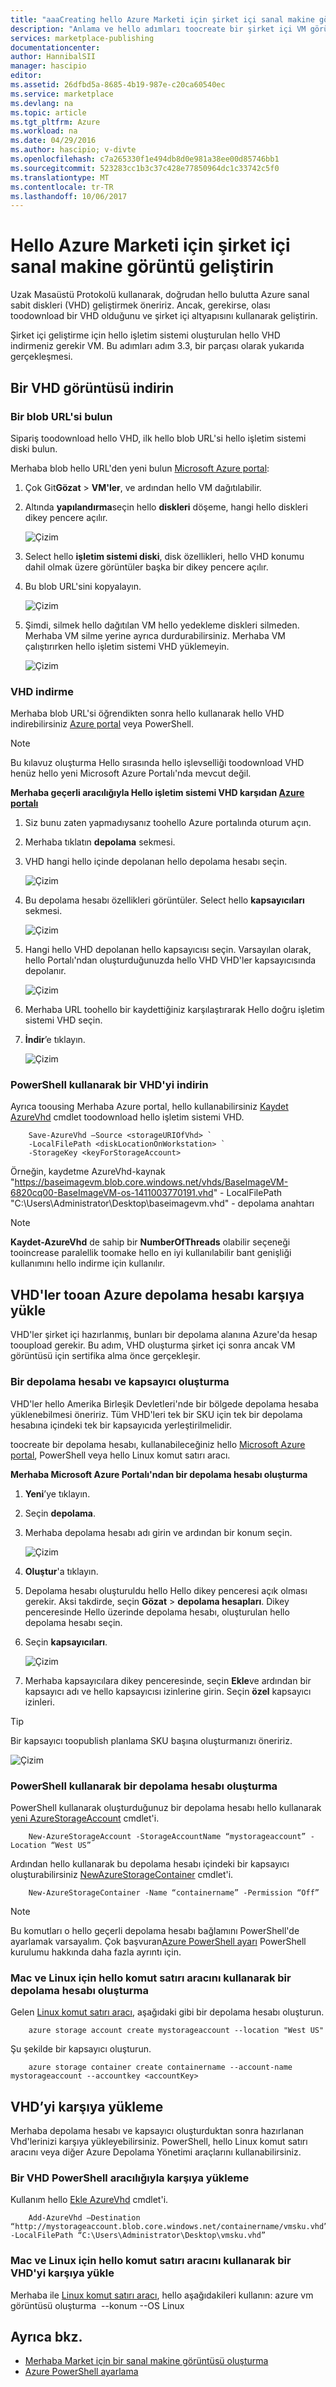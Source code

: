 ```yaml
---
title: "aaaCreating hello Azure Marketi için şirket içi sanal makine görüntü | Microsoft Docs"
description: "Anlama ve hello adımları toocreate bir şirket içi VM görüntüsü yürütün ve başkaları için toohello Azure Marketi dağıtmak toopurchase."
services: marketplace-publishing
documentationcenter: 
author: HannibalSII
manager: hascipio
editor: 
ms.assetid: 26dfbd5a-8685-4b19-987e-c20ca60540ec
ms.service: marketplace
ms.devlang: na
ms.topic: article
ms.tgt_pltfrm: Azure
ms.workload: na
ms.date: 04/29/2016
ms.author: hascipio; v-divte
ms.openlocfilehash: c7a265330f1e494db8d0e981a38ee00d85746bb1
ms.sourcegitcommit: 523283cc1b3c37c428e77850964dc1c33742c5f0
ms.translationtype: MT
ms.contentlocale: tr-TR
ms.lasthandoff: 10/06/2017
---
```

# <a name="develop-an-on-premises-virtual-machine-image-for-hello-azure-marketplace"></a>Hello Azure Marketi için şirket içi sanal makine görüntü geliştirin
Uzak Masaüstü Protokolü kullanarak, doğrudan hello bulutta Azure sanal sabit diskleri (VHD) geliştirmek öneririz. Ancak, gerekirse, olası toodownload bir VHD olduğunu ve şirket içi altyapısını kullanarak geliştirin.  

Şirket içi geliştirme için hello işletim sistemi oluşturulan hello VHD indirmeniz gerekir VM. Bu adımları adım 3.3, bir parçası olarak yukarıda gerçekleşmesi.  

## <a name="download-a-vhd-image"></a>Bir VHD görüntüsü indirin
### <a name="locate-a-blob-url"></a>Bir blob URL'si bulun
Sipariş toodownload hello VHD, ilk hello blob URL'si hello işletim sistemi diski bulun.

Merhaba blob hello URL'den yeni bulun [Microsoft Azure portal](https://portal.azure.com):

1. Çok Git**Gözat** > **VM'ler**, ve ardından hello VM dağıtılabilir.
2. Altında **yapılandırma**seçin hello **diskleri** döşeme, hangi hello diskleri dikey pencere açılır.
   
   ![Çizim](media/marketplace-publishing-vm-image-creation-on-premise/img01.png)
3. Select hello **işletim sistemi diski**, disk özellikleri, hello VHD konumu dahil olmak üzere görüntüler başka bir dikey pencere açılır.
4. Bu blob URL'sini kopyalayın.
   
   ![Çizim](media/marketplace-publishing-vm-image-creation-on-premise/img02.png)
5. Şimdi, silmek hello dağıtılan VM hello yedekleme diskleri silmeden. Merhaba VM silme yerine ayrıca durdurabilirsiniz. Merhaba VM çalıştırırken hello işletim sistemi VHD yüklemeyin.
   
   ![Çizim](media/marketplace-publishing-vm-image-creation-on-premise/img03.png)

### <a name="download-a-vhd"></a>VHD indirme
Merhaba blob URL'si öğrendikten sonra hello kullanarak hello VHD indirebilirsiniz [Azure portal](http://manage.windowsazure.com/) veya PowerShell.  

> [!NOTE]
> Bu kılavuz oluşturma Hello sırasında hello işlevselliği toodownload VHD henüz hello yeni Microsoft Azure Portalı'nda mevcut değil.  
> 
> 

**Merhaba geçerli aracılığıyla Hello işletim sistemi VHD karşıdan [Azure portalı](http://manage.windowsazure.com/)**

1. Siz bunu zaten yapmadıysanız toohello Azure portalında oturum açın.
2. Merhaba tıklatın **depolama** sekmesi.
3. VHD hangi hello içinde depolanan hello depolama hesabı seçin.
   
   ![Çizim](media/marketplace-publishing-vm-image-creation-on-premise/img04.png)
4. Bu depolama hesabı özellikleri görüntüler. Select hello **kapsayıcıları** sekmesi.
   
   ![Çizim](media/marketplace-publishing-vm-image-creation-on-premise/img05.png)
5. Hangi hello VHD depolanan hello kapsayıcısı seçin. Varsayılan olarak, hello Portalı'ndan oluşturduğunuzda hello VHD VHD'ler kapsayıcısında depolanır.
   
   ![Çizim](media/marketplace-publishing-vm-image-creation-on-premise/img06.png)
6. Merhaba URL toohello bir kaydettiğiniz karşılaştırarak Hello doğru işletim sistemi VHD seçin.
7. **İndir**’e tıklayın.
   
   ![Çizim](media/marketplace-publishing-vm-image-creation-on-premise/img07.png)

### <a name="download-a-vhd-by-using-powershell"></a>PowerShell kullanarak bir VHD'yi indirin
Ayrıca toousing Merhaba Azure portal, hello kullanabilirsiniz [Kaydet AzureVhd](http://msdn.microsoft.com/library/dn495297.aspx) cmdlet toodownload hello işletim sistemi VHD.

        Save-AzureVhd –Source <storageURIOfVhd> `
        -LocalFilePath <diskLocationOnWorkstation> `
        -StorageKey <keyForStorageAccount>
Örneğin, kaydetme AzureVhd-kaynak "https://baseimagevm.blob.core.windows.net/vhds/BaseImageVM-6820cq00-BaseImageVM-os-1411003770191.vhd" - LocalFilePath "C:\Users\Administrator\Desktop\baseimagevm.vhd" - depolama anahtarı<String>

> [!NOTE]
> **Kaydet-AzureVhd** de sahip bir **NumberOfThreads** olabilir seçeneği tooincrease paralellik toomake hello en iyi kullanılabilir bant genişliği kullanımını hello indirme için kullanılır.
> 
> 

## <a name="upload-vhds-tooan-azure-storage-account"></a>VHD'ler tooan Azure depolama hesabı karşıya yükle
VHD'ler şirket içi hazırlanmış, bunları bir depolama alanına Azure'da hesap tooupload gerekir. Bu adım, VHD oluşturma şirket içi sonra ancak VM görüntüsü için sertifika alma önce gerçekleşir.

### <a name="create-a-storage-account-and-container"></a>Bir depolama hesabı ve kapsayıcı oluşturma
VHD'ler hello Amerika Birleşik Devletleri'nde bir bölgede depolama hesaba yüklenebilmesi öneririz. Tüm VHD'leri tek bir SKU için tek bir depolama hesabına içindeki tek bir kapsayıcıda yerleştirilmelidir.

toocreate bir depolama hesabı, kullanabileceğiniz hello [Microsoft Azure portal](https://portal.azure.com/), PowerShell veya hello Linux komut satırı aracı.  

**Merhaba Microsoft Azure Portalı'ndan bir depolama hesabı oluşturma**

1. **Yeni**’ye tıklayın.
2. Seçin **depolama**.
3. Merhaba depolama hesabı adı girin ve ardından bir konum seçin.
   
   ![Çizim](media/marketplace-publishing-vm-image-creation-on-premise/img08.png)
4. **Oluştur**'a tıklayın.
5. Depolama hesabı oluşturuldu hello Hello dikey penceresi açık olması gerekir. Aksi takdirde, seçin **Gözat** > **depolama hesapları**. Dikey penceresinde Hello üzerinde depolama hesabı, oluşturulan hello depolama hesabı seçin.
6. Seçin **kapsayıcıları**.
   
   ![Çizim](media/marketplace-publishing-vm-image-creation-on-premise/img09.png) 
7. Merhaba kapsayıcılara dikey penceresinde, seçin **Ekle**ve ardından bir kapsayıcı adı ve hello kapsayıcısı izinlerine girin. Seçin **özel** kapsayıcı izinleri.

> [!TIP]
> Bir kapsayıcı toopublish planlama SKU başına oluşturmanızı öneririz.
> 
> 

  ![Çizim](media/marketplace-publishing-vm-image-creation-on-premise/img10.png)

### <a name="create-a-storage-account-by-using-powershell"></a>PowerShell kullanarak bir depolama hesabı oluşturma
PowerShell kullanarak oluşturduğunuz bir depolama hesabı hello kullanarak [yeni AzureStorageAccount](http://msdn.microsoft.com/library/dn495115.aspx) cmdlet'i.

        New-AzureStorageAccount -StorageAccountName “mystorageaccount” -Location “West US”

Ardından hello kullanarak bu depolama hesabı içindeki bir kapsayıcı oluşturabilirsiniz [NewAzureStorageContainer](http://msdn.microsoft.com/library/dn495291.aspx) cmdlet'i.

        New-AzureStorageContainer -Name “containername” -Permission “Off”

> [!NOTE]
> Bu komutları o hello geçerli depolama hesabı bağlamını PowerShell'de ayarlamak varsayalım.   Çok başvuran[Azure PowerShell ayarı](marketplace-publishing-powershell-setup.md) PowerShell kurulumu hakkında daha fazla ayrıntı için.  
> 
> ### <a name="create-a-storage-account-by-using-hello-command-line-tool-for-mac-and-linux"></a>Mac ve Linux için hello komut satırı aracını kullanarak bir depolama hesabı oluşturma
> Gelen [Linux komut satırı aracı](../virtual-machines/linux/cli-manage.md?toc=%2fazure%2fvirtual-machines%2flinux%2ftoc.json), aşağıdaki gibi bir depolama hesabı oluşturun.
> 
> 

        azure storage account create mystorageaccount --location "West US"

Şu şekilde bir kapsayıcı oluşturun.

        azure storage container create containername --account-name mystorageaccount --accountkey <accountKey>

## <a name="upload-a-vhd"></a>VHD’yi karşıya yükleme
Merhaba depolama hesabı ve kapsayıcı oluşturduktan sonra hazırlanan Vhd'lerinizi karşıya yükleyebilirsiniz. PowerShell, hello Linux komut satırı aracını veya diğer Azure Depolama Yönetimi araçlarını kullanabilirsiniz.

### <a name="upload-a-vhd-via-powershell"></a>Bir VHD PowerShell aracılığıyla karşıya yükleme
Kullanım hello [Ekle AzureVhd](http://msdn.microsoft.com/library/dn495173.aspx) cmdlet'i.

        Add-AzureVhd –Destination “http://mystorageaccount.blob.core.windows.net/containername/vmsku.vhd” -LocalFilePath “C:\Users\Administrator\Desktop\vmsku.vhd”

### <a name="upload-a-vhd-by-using-hello-command-line-tool-for-mac-and-linux"></a>Mac ve Linux için hello komut satırı aracını kullanarak bir VHD'yi karşıya yükle
Merhaba ile [Linux komut satırı aracı](https://docs.microsoft.com/cli/azure/get-started-with-az-cli2), hello aşağıdakileri kullanın: azure vm görüntüsü oluşturma <image name> --konum <Location of hello data center> --OS Linux<LocationOfLocalVHD>

## <a name="see-also"></a>Ayrıca bkz.
* [Merhaba Market için bir sanal makine görüntüsü oluşturma](marketplace-publishing-vm-image-creation.md)
* [Azure PowerShell ayarlama](marketplace-publishing-powershell-setup.md)

